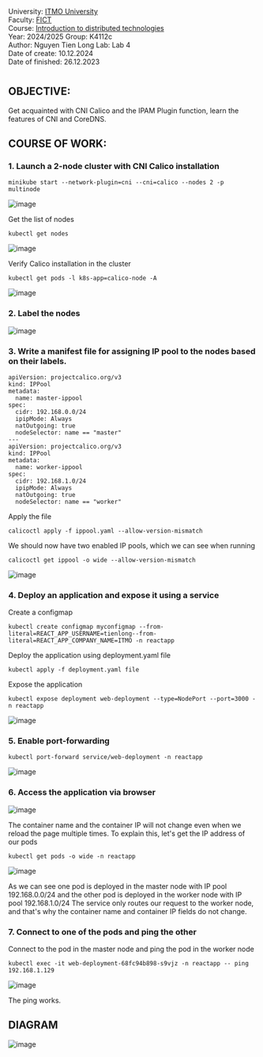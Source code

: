 University: [ITMO University](https://itmo.ru/ru/)  
Faculty: [FICT](https://fict.itmo.ru)  
Course: [Introduction to distributed technologies](https://github.com/itmo-ict-faculty/introduction-to-distributed-technologies)  
Year: 2024/2025
Group: K4112c  
Author: Nguyen Tien Long
Lab: Lab 4  
Date of create: 10.12.2024  
Date of finished: 26.12.2023

#

## OBJECTIVE:

Get acquainted with CNI Calico and the IPAM Plugin function, learn the features of CNI and CoreDNS.

## COURSE OF WORK:

### 1. Launch a 2-node cluster with CNI Calico installation

```
minikube start --network-plugin=cni --cni=calico --nodes 2 -p multinode
```

![image](./img/Screenshot%202024-12-19%20124557.png)

Get the list of nodes

```
kubectl get nodes
```

![image](./img/Screenshot%202024-12-19%20124736.png)

Verify Calico installation in the cluster

```
kubectl get pods -l k8s-app=calico-node -A
```

![image](./img/Screenshot%202024-12-19%20125113.png)

### 2. Label the nodes

![image](./img/Screenshot%202024-12-19%20125330.png)

### 3. Write a manifest file for assigning IP pool to the nodes based on their labels.

```
apiVersion: projectcalico.org/v3
kind: IPPool
metadata:
  name: master-ippool
spec:
  cidr: 192.168.0.0/24
  ipipMode: Always
  natOutgoing: true
  nodeSelector: name == "master"
---
apiVersion: projectcalico.org/v3
kind: IPPool
metadata:
  name: worker-ippool
spec:
  cidr: 192.168.1.0/24
  ipipMode: Always
  natOutgoing: true
  nodeSelector: name == "worker"
```

Apply the file

```
calicoctl apply -f ippool.yaml --allow-version-mismatch
```

We should now have two enabled IP pools, which we can see when running

```
calicoctl get ippool -o wide --allow-version-mismatch
```

![image](./img/Screenshot%202024-12-19%20175209.png)

### 4. Deploy an application and expose it using a service

Create a configmap

```
kubectl create configmap myconfigmap --from-literal=REACT_APP_USERNAME=tienlong--from-literal=REACT_APP_COMPANY_NAME=ITMO -n reactapp
```

Deploy the application using deployment.yaml file

```
kubectl apply -f deployment.yaml file
```

Expose the application

```
kubectl expose deployment web-deployment --type=NodePort --port=3000 -n reactapp
```

![image](./img/Screenshot%202024-12-19%20190309.png)

### 5. Enable port-forwarding

```
kubectl port-forward service/web-deployment -n reactapp
```

![image](./img/Screenshot%202024-12-19%20182540.png)

### 6. Access the application via browser

![image](./img/Screenshot%202024-12-19%20192421.png)

The container name and the container IP will not change even when we reload the page multiple times. To explain this, let's get the IP address of our pods

```
kubectl get pods -o wide -n reactapp
```

![image](./img/Screenshot%202024-12-19%20190522.png)

As we can see one pod is deployed in the master node with IP pool 192.168.0.0/24 and the other pod is deployed in the worker node with IP pool 192.168.1.0/24
The service only routes our request to the worker node, and that's why the container name and container IP fields do not change.

### 7. Connect to one of the pods and ping the other

Connect to the pod in the master node and ping the pod in the worker node

```
kubectl exec -it web-deployment-68fc94b898-s9vjz -n reactapp -- ping 192.168.1.129
```

![image](./img/Screenshot%202024-12-19%20190309.png)

The ping works.

## DIAGRAM

![image](./img/Screenshot%202024-12-21%20031112.png)
